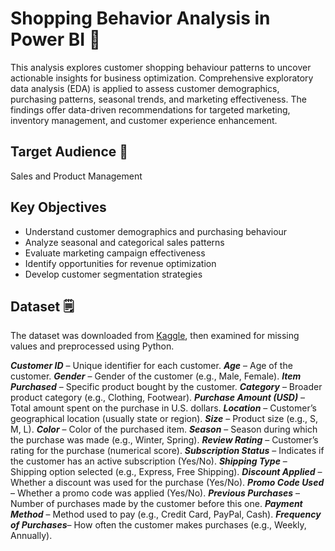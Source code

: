 # Shopping Behavior Analysis in Power BI 💸

This analysis explores customer shopping behaviour patterns to uncover actionable insights for business optimization. Comprehensive exploratory data analysis (EDA) is applied to assess customer demographics, purchasing patterns, seasonal trends, and marketing effectiveness. The findings offer data-driven recommendations for targeted marketing, inventory management, and customer experience enhancement.

## Target Audience 🎯
Sales and Product Management

## Key Objectives
- Understand customer demographics and purchasing behaviour
- Analyze seasonal and categorical sales patterns
- Evaluate marketing campaign effectiveness
- Identify opportunities for revenue optimization
- Develop customer segmentation strategies

## Dataset 🗒️
The dataset was downloaded from [Kaggle](https://www.kaggle.com/datasets/ahmadrazakashif/shopping-behavior-dataset/data), then examined for missing values and preprocessed using Python.  

***Customer ID*** – Unique identifier for each customer.
***Age*** – Age of the customer.
***Gender*** – Gender of the customer (e.g., Male, Female).
***Item Purchased*** – Specific product bought by the customer.
***Category*** – Broader product category (e.g., Clothing, Footwear).
***Purchase Amount (USD)*** – Total amount spent on the purchase in U.S. dollars.
***Location*** – Customer’s geographical location (usually state or region).
***Size*** – Product size (e.g., S, M, L).
***Color*** – Color of the purchased item.
***Season*** – Season during which the purchase was made (e.g., Winter, Spring).
***Review Rating*** – Customer’s rating for the purchase (numerical score).
***Subscription Status*** – Indicates if the customer has an active subscription (Yes/No).
***Shipping Type*** – Shipping option selected (e.g., Express, Free Shipping).
***Discount Applied*** – Whether a discount was used for the purchase (Yes/No).
***Promo Code Used*** – Whether a promo code was applied (Yes/No).
***Previous Purchases*** – Number of purchases made by the customer before this one.
***Payment Method*** – Method used to pay (e.g., Credit Card, PayPal, Cash).
***Frequency of Purchases***– How often the customer makes purchases (e.g., Weekly, Annually).
